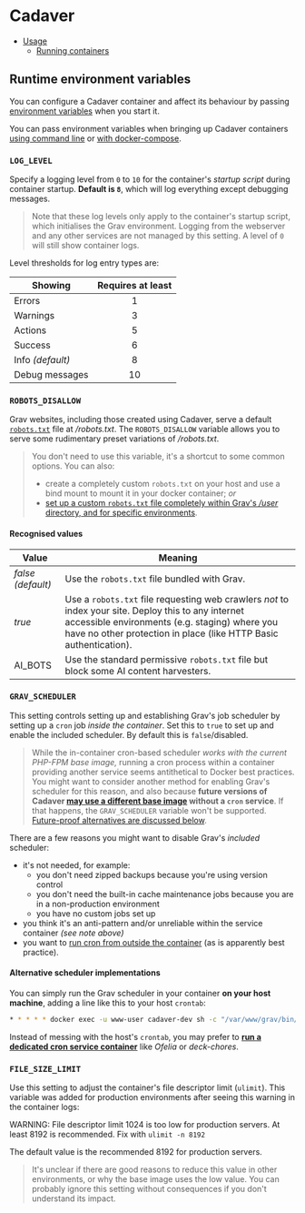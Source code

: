 # Cadaver

* [Usage](../README.md#usage)
  * [Running containers](../README.md#running-containers)

## Runtime environment variables

You can configure a Cadaver container and affect its behaviour by passing [environment variables](https://docs.docker.com/get-started/docker-concepts/running-containers/overriding-container-defaults/#setting-environment-variables) when you start it.

You can pass environment variables when bringing up Cadaver containers [using command line](https://docs.docker.com/reference/cli/docker/container/run/#env) or [with docker-compose](https://docs.docker.com/reference/compose-file/services/#environment).

### `LOG_LEVEL`

Specify a logging level from `0` to `10` for the container's _startup script_ during container startup. **Default is `8`**, which will log everything except debugging messages.

> Note that these log levels only apply to the container's startup script, which initialises the Grav environment. Logging from the webserver and any other services are not managed by this setting. A level of `0` will still show container logs.

Level thresholds for log entry types are:

Showing          | Requires at least
---------------- | :---------------:
Errors           | 1
Warnings         | 3
Actions          | 5
Success          | 6
Info _(default)_ | 8
Debug messages   | 10

### `ROBOTS_DISALLOW`

Grav websites, including those created using Cadaver, serve a default [`robots.txt`](https://en.wikipedia.org/wiki/Robots_exclusion_standard) file at _/robots.txt_. The `ROBOTS_DISALLOW` variable allows you to serve some rudimentary preset variations of _/robots.txt_.

> You don't need to use this variable, it's a shortcut to some common options. You can also:
> * create a completely custom `robots.txt` on your host and use a bind mount to mount it in your docker container; _or_
> * [set up a custom `robots.txt` file completely within Grav's _/user_ directory, and for specific environments](https://learn.getgrav.org/17/cookbook/general-recipes#display-different-robots-txt-contents-for-different-environments).

#### Recognised values

Value                | Meaning
-------------------- | ---------------
_false_  _(default)_ | Use the `robots.txt` file bundled with Grav.
_true_               | Use a `robots.txt` file requesting web crawlers _not_ to index your site. Deploy this to any internet accessible environments (e.g. staging) where you have no other protection in place (like HTTP Basic authentication).
AI_BOTS              | Use the standard permissive `robots.txt` file but block some AI content harvesters.

### `GRAV_SCHEDULER`

This setting controls setting up and establishing Grav's job scheduler by setting up a `cron` job _inside the container_. Set this to `true` to set up and enable the included scheduler. By default this is `false`/disabled.

> While the in-container cron-based scheduler _works with the current PHP-FPM base image,_ running a cron process within a container providing another service seems antithetical to Docker best practices. You might want to consider another method for enabling Grav's scheduler for this reason, and also because **future versions of Cadaver [may use a different base image](https://github.com/hughbris/cadaver/issues/12) without a `cron` service**. If that happens, the `GRAV_SCHEDULER` variable won't be supported. [Future-proof alternatives are discussed below](#alternative-scheduler-implementations).

There are a few reasons you might want to disable Grav's _included_ scheduler:

* it's not needed, for example:
  * you don't need zipped backups because you're using version control
  * you don't need the built-in cache maintenance jobs because you are in a non-production environment
  * you have no custom jobs set up
* you think it's an anti-pattern and/or unreliable within the service container _(see note above)_
* you want to [run cron from outside the container](SCHEDULING.md) (as is apparently best practice).

#### Alternative scheduler implementations

You can simply run the Grav scheduler in your container **on your host machine**, adding a line like this to your host `crontab`:

```sh
* * * * * docker exec -u www-user cadaver-dev sh -c "/var/www/grav/bin/grav scheduler 1>> /dev/null 2>&1"
```

Instead of messing with the host's `crontab`, you may prefer to **[run a dedicated cron service container](SCHEDULING.md)** like _Ofelia_ or _deck-chores_.

### `FILE_SIZE_LIMIT`

Use this setting to adjust the container's file descriptor limit (`ulimit`). This variable was added for production environments after seeing this warning in the container logs:

  WARNING: File descriptor limit 1024 is too low for production servers. At least 8192 is recommended. Fix with `ulimit -n 8192`

The default value is the recommended 8192 for production servers.

> It's unclear if there are good reasons to reduce this value in other environments, or why the base image uses the low value. You can probably ignore this setting without consequences if you don't understand its impact.
